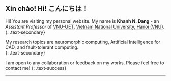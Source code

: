 ## Xin chào! Hi! こんにちは！

  Hi! You are visiting my personal website.
  My name is <strong>Khanh N. Dang</strong> - an <em>Assistant Professor</em> of <a href="https://e.uet.vnu.edu.vn/">VNU-UET</a>, 
  <a href="https://vnu.edu.vn/eng/">Vietnam National University, Hanoi (VNU)</a>. 
{: .text-secondary}

 My research topics are neuromorphic computing, Artificial Intelligence for CAD, and fault-tolerant computing. <br>
{: .text-secondary}

 I am open to any collaboration or feedback on my works. Please feel free to contact me!
{: .text-success}

---
